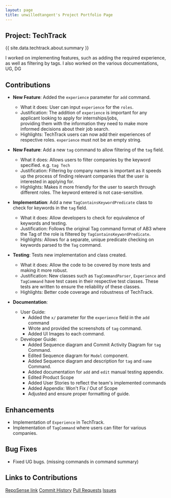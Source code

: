 ```yaml
---
layout: page
title: unwilledtangent's Project Portfolio Page
---
```


## Project: TechTrack

{{ site.data.techtrack.about.summary }}

I worked on implementing features, such as adding the required experience, as well as filtering by tags. I also worked on the various documentations, UG, DG

## Contributions

* **New Feature**: Added the `experience` parameter for `add` command.
    * What it does: User can input `experience` for the `roles`.
    * Justification: The addition of `experience` is important for any applicant looking to apply for internships/jobs,    
      providing them with the information they need to make more informed
      decisions about their job search.
    * Highlights: TechTrack users can now add their experiences of respective roles. `experience` must not be an empty string.


* **New Feature**: Add a new `tag` command to allow filtering of the `tag` field.
    * What it does: Allows users to filter companies by the keyword specified. e.g. `tag Tech`
    * Justification: Filtering by company names is important as it speeds up the process of
      finding relevant companies that the user is interested in applying for.
    * Highlights: Makes it more friendly for the user to search through different roles.
      The keyword entered is not case-sensitive.


* **Implementation**: Add a new `TagContainsKeywordPredicate` class to check for keywords in the `tag` field.
    * What it does: Allow developers to check for equivalence of keywords and testing.
    * Justification: Follows the original Tag command format of AB3 where the Tag of the role is filtered
      by `TagContainsKeywordPredicate`.
    * Highlights: Allows for a separate, unique predicate checking on keywords parsed to the `Tag` command.


* **Testing**: Tests new implementation and class created.
    * What it does: Allow the code to be covered by more tests and making it more robust.
    * Justification: New classes such as `TagCommandParser`, `Experience` and `TagCommand` have test cases in their
      respective test classes. These tests are written to ensure the reliability of these classes.
    * Highlights: Better code coverage and robustness of TechTrack.

* **Documentation**:
    * User Guide:
      * Added the `x/` parameter for the `experience` field in the `add` command
      * Wrote and provided the screenshots of `tag` command.
      * Added UI Images to each command.
    * Developer Guide:
        * Added Sequence diagram and Commit Activity Diagram for `tag` Command.
        * Edited Sequence diagram for `Model` component.
        * Added Sequence diagram and description  for `tag` and `name` Command.
        * Added documentation for `add` and `edit` manual testing appendix.
        * Edited Product Scope
        * Added User Stories to reflect the team's implemented commands
        * Added Appendix: Won't Fix / Out of Scope
        * Adjusted and ensure proper formatting of guide.

## Enhancements

* Implementation of `Experience` in TechTrack.
* Implementation of `TagCommand` where users can filter for various companies.

## Bug Fixes
* Fixed UG bugs. (missing commands in command summary)

## Links to Contributions

[RepoSense link](https://nus-cs2103-ay2223s2.github.io/tp-dashboard/?search=unwilledtangent&breakdown=true)
[Commit History](https://github.com/AY2223S2-CS2103-W16-2/tp/commits?author=unwilledtangent)
[Pull Requests](https://github.com/AY2223S2-CS2103-W16-2/tp/pulls?q=is%3Apr+author%3Aunwilledtangent)
[Issues](https://github.com/AY2223S2-CS2103-W16-2/tp/issues?q=is%3Aissue+assignee%3Aunwilledtangent)
